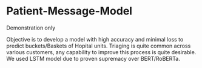 # Patient-Message-Model
Demonstration only

Objective is to develop a model with high accuracy and minimal loss to predict buckets/Baskets of Hopital units. Triaging is quite common across various customers, any capability to improve this process is quite desirable. We used LSTM model due to proven supremacy over BERT/RoBERTa.
